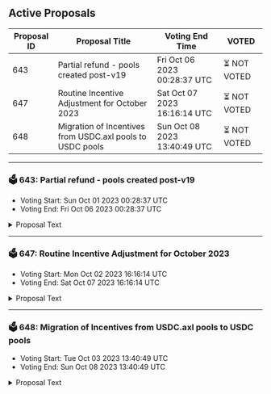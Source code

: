 ## Active Proposals

| Proposal ID | Proposal Title | Voting End Time | VOTED |
|-------------|----------------|-----------------|-------|
| 643 | Partial refund - pools created post-v19 | Fri Oct 06 2023 00:28:37 UTC | ⏳ NOT VOTED |
| 647 | Routine Incentive Adjustment for October 2023 | Sat Oct 07 2023 16:16:14 UTC | ⏳ NOT VOTED |
| 648 | Migration of Incentives from USDC.axl pools to USDC pools | Sun Oct 08 2023 13:40:49 UTC | ⏳ NOT VOTED |

---

### 🗳 643: Partial refund - pools created post-v19
- Voting Start: Sun Oct 01 2023 00:28:37 UTC
- Voting End: Fri Oct 06 2023 00:28:37 UTC

<details>
<summary>Proposal Text</summary>
 
Requesting 13500 OSMO to facilitate user refunds of 900 osmo for all <15> pools ncreated between the time of the increase and the start of discussion to nofficialize that change. Funds will go to Support Lab DAO wallet, nto be dispersed by multisend. Discussion and details here -- nhttps://forum.osmosis.zone/t/reimburse-900-osmo-to-any-recent-pool-creators/370
</details>

---

### 🗳 647: Routine Incentive Adjustment for October 2023
- Voting Start: Mon Oct 02 2023 16:16:14 UTC
- Voting End: Sat Oct 07 2023 16:16:14 UTC

<details>
<summary>Proposal Text</summary>
 
This proposal adjusts the Osmosis Liquidity Incentives emitted to each pool according to the methodology in [Proposal 578](https://www.mintscan.io/osmosis/proposals/578) as well as implementing [Proposal 638](https://www.mintscan.io/osmosis/proposals/638). 

 New Incentives and Targets for the pools retaining incentives can be found on the [Chaos Labs Dashboard](https://community-staging.chaoslabs.xyz/osmosis/incentives-optimization).
</details>

---

### 🗳 648: Migration of Incentives from USDC.axl pools to USDC pools
- Voting Start: Tue Oct 03 2023 13:40:49 UTC
- Voting End: Sun Oct 08 2023 13:40:49 UTC

<details>
<summary>Proposal Text</summary>
 
This proposal asks that the incentives program migrates from incentivizing USDC.axl pools to the equivalent IBC native USDC pairings. 
## Background 
With [Proposal 624](https://www.mintscan.io/osmosis/proposals/624), Osmosis governance has recognized IBC native USDC via Noble as the canonical version of USDC. 

This status comes with the promise that the canonical status of USDC will receive higher incentives than the non-canonical version. 

This proposal would cause the transfer of incentives from the currently incentivized USDC.axl pools to the equivalent newly created USDC supercharged pools over a period of at least two weeks, culminating in removing the USDC.axl pools from the incentives system. 

* OSMO / USDC.axl, [1133](https://app.osmosis.zone/pool/1133), 0.2%, Receiving 5,370.63 and migrating to OSMO / USDC, [1221](https://app.osmosis.zone/pool/1221), 0.2% 
* USDC.axl / USDT, [1080](https://app.osmosis.zone/pool/1080), 0.05%, Receiving 89.22 and migrating to USDT / USDC, [1220](https://app.osmosis.zone/pool/1220), 0.05% 
* USDC.axl / USDT, [1081](https://app.osmosis.zone/pool/1081), 0.01%, Receiving 89.22 and migrating to USDT / USDC [1220](https://app.osmosis.zone/pool/1220), 0.05% 

[Table](https://imgur.com/a/ZQYQ1QY) 

As there is no bonding period for Supercharged liquidity pools and the Transmuter is in place for users to easily transfer their position between these pools, the two-week period only applies to the OSMO/USDC.axl pool, which is still undergoing migration from the original bonded Classic pool. 

This proposal, therefore, directly transfers all native incentives from the USDC.axl/USDT pools to the new USDT/USDC pairing as well as directly transferring half of the current OSMO incentives from the OSMO / USDC.axl pool to the new OSMO / USDC pool. 

The remaining incentives in the OSMO / USDC.axl pool will be moved to the OSMO / USDC pool in the next routine incentives proposal, expected at the start of November. 

 **Forum Post**: [https://forum.osmosis.zone/t/migration-of-incentives-from-usdc-axl-pools-to-usdc-pools/398](https://forum.osmosis.zone/t/migration-of-incentives-from-usdc-axl-pools-to-usdc-pools/398)
</details>
